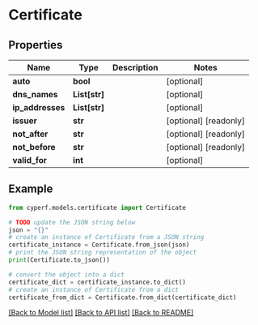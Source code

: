 # Certificate


## Properties

Name | Type | Description | Notes
------------ | ------------- | ------------- | -------------
**auto** | **bool** |  | [optional] 
**dns_names** | **List[str]** |  | [optional] 
**ip_addresses** | **List[str]** |  | [optional] 
**issuer** | **str** |  | [optional] [readonly] 
**not_after** | **str** |  | [optional] [readonly] 
**not_before** | **str** |  | [optional] [readonly] 
**valid_for** | **int** |  | [optional] 

## Example

```python
from cyperf.models.certificate import Certificate

# TODO update the JSON string below
json = "{}"
# create an instance of Certificate from a JSON string
certificate_instance = Certificate.from_json(json)
# print the JSON string representation of the object
print(Certificate.to_json())

# convert the object into a dict
certificate_dict = certificate_instance.to_dict()
# create an instance of Certificate from a dict
certificate_from_dict = Certificate.from_dict(certificate_dict)
```
[[Back to Model list]](../README.md#documentation-for-models) [[Back to API list]](../README.md#documentation-for-api-endpoints) [[Back to README]](../README.md)


